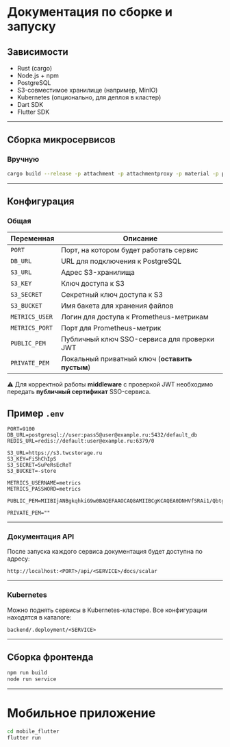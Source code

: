 # Документация по сборке и запуску

## Зависимости

- Rust (cargo)
- Node.js + npm
- PostgreSQL
- S3-совместимое хранилище (например, MinIO)
- Kubernetes (опционально, для деплоя в кластер)
- Dart SDK
- Flutter SDK

---

## Сборка микросервисов

### Вручную

```bash
cargo build --release -p attachment -p attachmentproxy -p material -p punishment -p project
```

---

## Конфигурация

### Общая

| Переменная       | Описание |
|------------------|----------|
| `PORT`           | Порт, на котором будет работать сервис |
| `DB_URL`         | URL для подключения к PostgreSQL |
| `S3_URL`         | Адрес S3-хранилища |
| `S3_KEY`         | Ключ доступа к S3 |
| `S3_SECRET`      | Секретный ключ доступа к S3 |
| `S3_BUCKET`      | Имя бакета для хранения файлов |
| `METRICS_USER`   | Логин для доступа к Prometheus-метрикам |
| `METRICS_PORT`   | Порт для Prometheus-метрик |
| `PUBLIC_PEM`     | Публичный ключ SSO-сервиса для проверки JWT |
| `PRIVATE_PEM`    | Локальный приватный ключ (**оставить пустым**) |

⚠️ Для корректной работы **middleware** с проверкой JWT необходимо передать **публичный сертификат** SSO-сервиса.

## Пример `.env`

```env
PORT=9100
DB_URL=postgresql://user:pass5@user@example.ru:5432/default_db
REDIS_URL=redis://default:user@example.ru:6379/0

S3_URL=https://s3.twcstorage.ru
S3_KEY=FiShChIpS
S3_SECRET=SuPeRsEcReT
S3_BUCKET=-store

METRICS_USERNAME=metrics
METRICS_PASSWORD=metrics

PUBLIC_PEM=MIIBIjANBgkqhkiG9w0BAQEFAAOCAQ8AMIIBCgKCAQEA0DNHVfSRAi1/QbtgYHuS

PRIVATE_PEM=""
```

---

### Документация API

После запуска каждого сервиса документация будет доступна по адресу:

```
http://localhost:<PORT>/api/<SERVICE>/docs/scalar
```

---

### Kubernetes

Можно поднять сервисы в Kubernetes-кластере. Все конфигурации находятся в каталоге:

```
backend/.deployment/<SERVICE>
```

---

## Сборка фронтенда

```bash
npm run build
node run service
```

---


# Мобильное приложение 
```bash
cd mobile_flutter
flutter run
```











